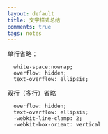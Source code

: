 ```yaml
---
layout: default
title: 文字样式总结
comments: true
tags: notes
---
```



单行省略：
```
  white-space:nowrap;
  overflow: hidden;
  text-overflow: ellipsis;
```

双行（多行）省略
```
  overflow: hidden;
  text-overflow: ellipsis;
  -webkit-line-clamp: 2;
  -webkit-box-orient: vertical
```
